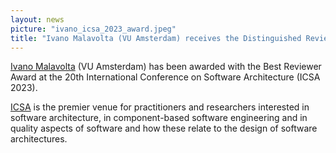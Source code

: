 ```yaml
---
layout: news
picture: "ivano_icsa_2023_award.jpeg"
title: "Ivano Malavolta (VU Amsterdam) receives the Distinguished Reviewer Award at ICSA 2023"
---
```


[Ivano Malavolta](https://www.ivanomalavolta.com) (VU Amsterdam) has been awarded with the Best Reviewer Award at the 20th International Conference on Software Architecture (ICSA 2023).

[ICSA](https://icsa-conferences.org/2023/) is the premier venue for practitioners and researchers interested in software architecture, in component-based software engineering and in quality aspects of software and how these relate to the design of software architectures.

